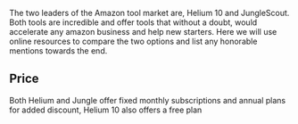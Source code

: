 The two leaders of the Amazon tool market are, Helium 10 and JungleScout. Both tools are incredible and offer tools that without a doubt, would accelerate any amazon business and help new starters. Here we will use online resources to compare the two options and list any honorable mentions towards the end.

## Price

Both Helium and Jungle offer fixed monthly subscriptions and annual plans for added discount, Helium 10 also offers a free plan